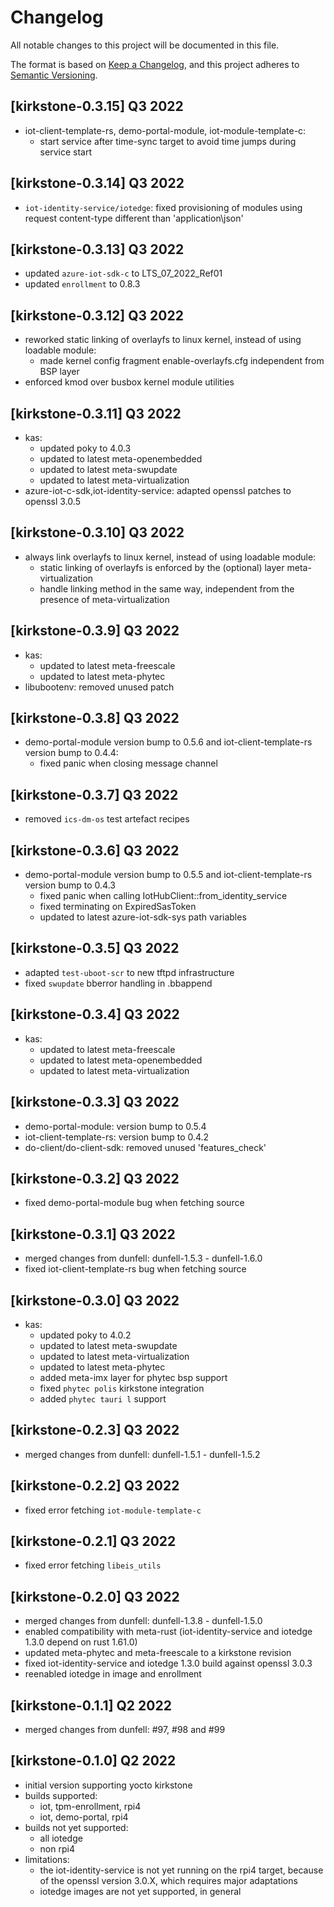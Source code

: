 # Changelog

All notable changes to this project will be documented in this file.

The format is based on [Keep a Changelog](https://keepachangelog.com/en/1.0.0/),
and this project adheres to [Semantic Versioning](https://semver.org/spec/v2.0.0.html).

## [kirkstone-0.3.15] Q3 2022
- iot-client-template-rs, demo-portal-module, iot-module-template-c:
  - start service after time-sync target to avoid time jumps during service start

## [kirkstone-0.3.14] Q3 2022
- `iot-identity-service/iotedge`: fixed provisioning of modules using request content-type different than 'application\json'

## [kirkstone-0.3.13] Q3 2022
- updated `azure-iot-sdk-c` to LTS_07_2022_Ref01
- updated `enrollment` to 0.8.3

## [kirkstone-0.3.12] Q3 2022
- reworked static linking of overlayfs to linux kernel, instead of using loadable module:
  - made kernel config fragment enable-overlayfs.cfg independent from BSP layer
- enforced kmod over busbox kernel module utilities

## [kirkstone-0.3.11] Q3 2022
- kas:
  - updated poky to 4.0.3
  - updated to latest meta-openembedded
  - updated to latest meta-swupdate
  - updated to latest meta-virtualization
- azure-iot-c-sdk,iot-identity-service: adapted openssl patches to openssl 3.0.5

## [kirkstone-0.3.10] Q3 2022
- always link overlayfs to linux kernel, instead of using loadable module:
  - static linking of overlayfs is enforced by the (optional) layer meta-virtualization
  - handle linking method in the same way, independent from the presence of meta-virtualization

## [kirkstone-0.3.9] Q3 2022
- kas:
  - updated to latest meta-freescale
  - updated to latest meta-phytec
- libubootenv: removed unused patch

## [kirkstone-0.3.8] Q3 2022
- demo-portal-module version bump to 0.5.6 and iot-client-template-rs version bump to 0.4.4:
  - fixed panic when closing message channel

## [kirkstone-0.3.7] Q3 2022
- removed `ics-dm-os` test artefact recipes

## [kirkstone-0.3.6] Q3 2022
- demo-portal-module version bump to 0.5.5 and iot-client-template-rs version bump to 0.4.3
  - fixed panic when calling IotHubClient::from_identity_service
  - fixed terminating on ExpiredSasToken
  - updated to latest azure-iot-sdk-sys path variables

## [kirkstone-0.3.5] Q3 2022
- adapted `test-uboot-scr` to new tftpd infrastructure
- fixed `swupdate` bberror handling in .bbappend

## [kirkstone-0.3.4] Q3 2022
- kas:
  - updated to latest meta-freescale
  - updated to latest meta-openembedded
  - updated to latest meta-virtualization

## [kirkstone-0.3.3] Q3 2022
- demo-portal-module: version bump to 0.5.4
- iot-client-template-rs: version bump to 0.4.2
- do-client/do-client-sdk: removed unused 'features_check'

## [kirkstone-0.3.2] Q3 2022
- fixed demo-portal-module bug when fetching source

## [kirkstone-0.3.1] Q3 2022
- merged changes from dunfell: dunfell-1.5.3 - dunfell-1.6.0
- fixed iot-client-template-rs bug when fetching source

## [kirkstone-0.3.0] Q3 2022
- kas:
  - updated poky to 4.0.2
  - updated to latest meta-swupdate
  - updated to latest meta-virtualization
  - updated to latest meta-phytec
  - added meta-imx layer for phytec bsp support
  - fixed `phytec polis` kirkstone integration
  - added `phytec tauri l` support

## [kirkstone-0.2.3] Q3 2022
- merged changes from dunfell: dunfell-1.5.1 - dunfell-1.5.2

## [kirkstone-0.2.2] Q3 2022
- fixed error fetching `iot-module-template-c`

## [kirkstone-0.2.1] Q3 2022
- fixed error fetching `libeis_utils`

## [kirkstone-0.2.0] Q3 2022
- merged changes from dunfell: dunfell-1.3.8 - dunfell-1.5.0
- enabled compatibility with meta-rust (iot-identity-service
  and iotedge 1.3.0 depend on rust 1.61.0)
- updated meta-phytec and meta-freescale to a kirkstone revision
- fixed iot-identity-service and iotedge 1.3.0 build against openssl 3.0.3
- reenabled iotedge in image and enrollment

## [kirkstone-0.1.1] Q2 2022
- merged changes from dunfell: #97, #98 and #99

## [kirkstone-0.1.0] Q2 2022
- initial version supporting yocto kirkstone
- builds supported:
  - iot, tpm-enrollment, rpi4
  - iot, demo-portal, rpi4
- builds not yet supported:
  - all iotedge
  - non rpi4
- limitations:
  - the iot-identity-service is not yet running on the rpi4 target, because of the openssl version 3.0.X,
    which requires major adaptations
  - iotedge images are not yet supported, in general
